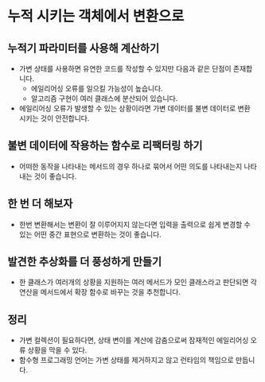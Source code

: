 # 누적 시키는 객체에서 변환으로

## 누적기 파라미터를 사용해 계산하기
- 가변 상태를 사용하면 유연한 코드를 작성할 수 있지만 다음과 같은 단점이 존재합니다.
    - 에일리어싱 오류를 일으킬 가능성이 높습니다.
    - 알고리즘 구현이 여러 클래스에 분산되어 있습니다.
- 에일리어싱 오류가 발생할 수 있는 상황이라면 가변 데이터를 불변 데이터로 변환 시키는 것이 안전합니다.
## 불변 데이터에 작용하는 함수로 리팩터링 하기
- 어떠한 동작을 나타내는 메서드의 경우 하나로 묶어서 어떤 의도를 나타내는지 나타내는 것이 좋습니다.
## 한 번 더 해보자
- 한번 변환해서는 변환이 잘 이루어지지 않는다면 입력을 출력으로 쉽게 변경할 수 있는 어떤 중간 표현으로 변환하는 것이 좋습니다.
## 발견한 추상화를 더 풍성하게 만들기
- 한 클래스가 여러개의 상황을 지원하는 여러 메서드가 모인 클래스라고 판단되면 각 연산을 메서드에서 확장 함수로 바꾸는 것을 추천합니다.

## 정리
- 가변 컬렉션이 필요하다면, 상태 변이를 계산에 감춤으로써 잠재적인 에일리어싱 오류 상황을 막을 수 있다.
- 함수형 프로그래밍 언어는 가변 상태를 제거하지고 않고 런타임의 책임으로 만듭니다.